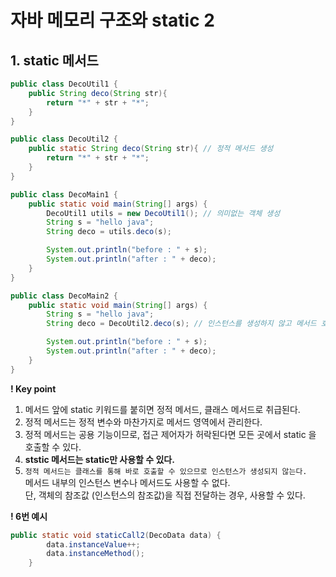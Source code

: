 # 자바 메모리 구조와 static 2

## 1. static 메서드

```java
public class DecoUtil1 {
    public String deco(String str){
        return "*" + str + "*";
    }
}

public class DecoUtil2 {
    public static String deco(String str){ // 정적 메서드 생성
        return "*" + str + "*";
    }
}

public class DecoMain1 {
    public static void main(String[] args) {
        DecoUtil1 utils = new DecoUtil1(); // 의미없는 객체 생성
        String s = "hello java";
        String deco = utils.deco(s);

        System.out.println("before : " + s);
        System.out.println("after : " + deco);
    }
}

public class DecoMain2 {
    public static void main(String[] args) {
        String s = "hello java";
        String deco = DecoUtil2.deco(s); // 인스턴스를 생성하지 않고 메서드 호출

        System.out.println("before : " + s);
        System.out.println("after : " + deco);
    }
}
```

**! Key point**<br>
1. 메서드 앞에 static 키워드를 붙히면 정적 메서드, 클래스 메서드로 취급된다.
2. 정적 메서드는 정적 변수와 마찬가지로 메서드 영역에서 관리한다.
3. 정적 메서드는 공용 기능이므로, 접근 제어자가 허락된다면 모든 곳에서 static 을 호출할 수 있다.
4. **ststic 메서드는 static만 사용할 수 있다.**
5. `정적 메서드는 클래스를 통해 바로 호출할 수 있으므로 인스턴스가 생성되지 않는다.`
<br>메서드 내부의 인스턴스 변수나 메서드도 사용할 수 없다.
<br>단, 객체의 참조값 (인스턴스의 참조값)을 직접 전달하는 경우, 사용할 수 있다.

**! 6번 예시**<br>
```java
public static void staticCall2(DecoData data) {
        data.instanceValue++;
        data.instanceMethod();
    }
```
